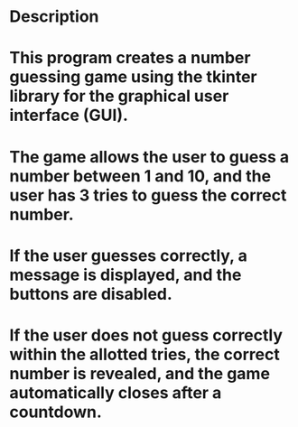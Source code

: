 # Description 
# This program creates a number guessing game using the tkinter library for the graphical user interface (GUI). 
# The game allows the user to guess a number between 1 and 10, and the user has 3 tries to guess the correct number.
# If the user guesses correctly, a message is displayed, and the buttons are disabled. 
# If the user does not guess correctly within the allotted tries, the correct number is revealed, and the game automatically closes after a countdown.
